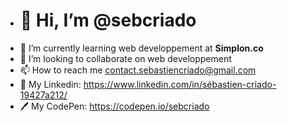 - <h1>👋 Hi, I’m @sebcriado</h1>
- 🌱 I’m currently learning web developpement at <strong>Simplon.co</strong>
- 💞️ I’m looking to collaborate on web developpement 
- 📫 How to reach me contact.sebastiencriado@gmail.com
- 👤 My Linkedin: https://www.linkedin.com/in/sébastien-criado-19427a212/
- 🖊 My CodePen: https://codepen.io/sebcriado

<!---
sebcriado/sebcriado is a ✨ special ✨ repository because its `README.md` (this file) appears on your GitHub profile.
You can click the Preview link to take a look at your changes.
--->
